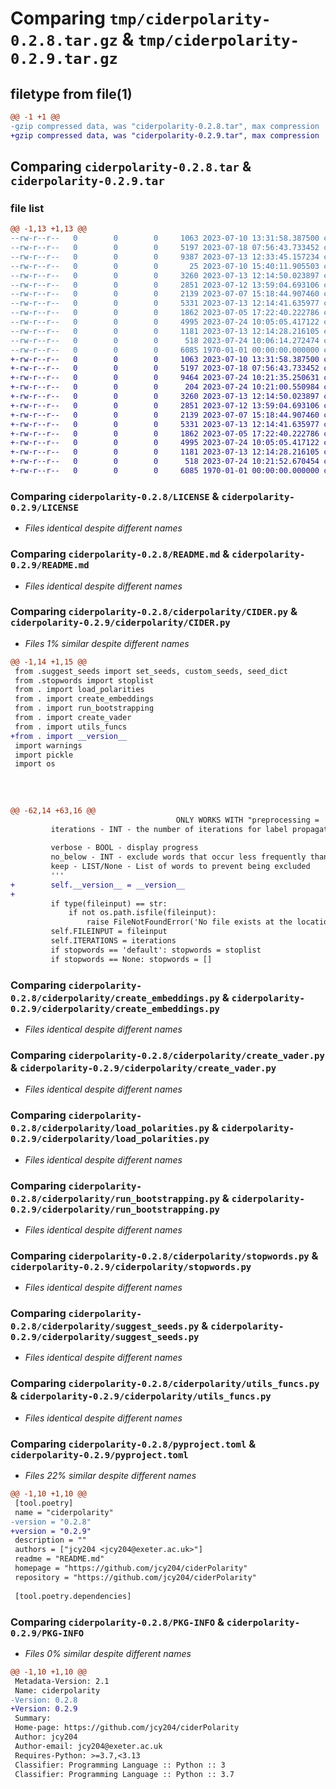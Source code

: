 # Comparing `tmp/ciderpolarity-0.2.8.tar.gz` & `tmp/ciderpolarity-0.2.9.tar.gz`

## filetype from file(1)

```diff
@@ -1 +1 @@
-gzip compressed data, was "ciderpolarity-0.2.8.tar", max compression
+gzip compressed data, was "ciderpolarity-0.2.9.tar", max compression
```

## Comparing `ciderpolarity-0.2.8.tar` & `ciderpolarity-0.2.9.tar`

### file list

```diff
@@ -1,13 +1,13 @@
--rw-r--r--   0        0        0     1063 2023-07-10 13:31:58.387500 ciderpolarity-0.2.8/LICENSE
--rw-r--r--   0        0        0     5197 2023-07-18 07:56:43.733452 ciderpolarity-0.2.8/README.md
--rw-r--r--   0        0        0     9387 2023-07-13 12:33:45.157234 ciderpolarity-0.2.8/ciderpolarity/CIDER.py
--rw-r--r--   0        0        0       25 2023-07-10 15:40:11.905503 ciderpolarity-0.2.8/ciderpolarity/__init__.py
--rw-r--r--   0        0        0     3260 2023-07-13 12:14:50.023897 ciderpolarity-0.2.8/ciderpolarity/create_embeddings.py
--rw-r--r--   0        0        0     2851 2023-07-12 13:59:04.693106 ciderpolarity-0.2.8/ciderpolarity/create_vader.py
--rw-r--r--   0        0        0     2139 2023-07-07 15:18:44.907460 ciderpolarity-0.2.8/ciderpolarity/load_polarities.py
--rw-r--r--   0        0        0     5331 2023-07-13 12:14:41.635977 ciderpolarity-0.2.8/ciderpolarity/run_bootstrapping.py
--rw-r--r--   0        0        0     1862 2023-07-05 17:22:40.222786 ciderpolarity-0.2.8/ciderpolarity/stopwords.py
--rw-r--r--   0        0        0     4995 2023-07-24 10:05:05.417122 ciderpolarity-0.2.8/ciderpolarity/suggest_seeds.py
--rw-r--r--   0        0        0     1181 2023-07-13 12:14:28.216105 ciderpolarity-0.2.8/ciderpolarity/utils_funcs.py
--rw-r--r--   0        0        0      518 2023-07-24 10:06:14.272474 ciderpolarity-0.2.8/pyproject.toml
--rw-r--r--   0        0        0     6085 1970-01-01 00:00:00.000000 ciderpolarity-0.2.8/PKG-INFO
+-rw-r--r--   0        0        0     1063 2023-07-10 13:31:58.387500 ciderpolarity-0.2.9/LICENSE
+-rw-r--r--   0        0        0     5197 2023-07-18 07:56:43.733452 ciderpolarity-0.2.9/README.md
+-rw-r--r--   0        0        0     9464 2023-07-24 10:21:35.250631 ciderpolarity-0.2.9/ciderpolarity/CIDER.py
+-rw-r--r--   0        0        0      204 2023-07-24 10:21:00.550984 ciderpolarity-0.2.9/ciderpolarity/__init__.py
+-rw-r--r--   0        0        0     3260 2023-07-13 12:14:50.023897 ciderpolarity-0.2.9/ciderpolarity/create_embeddings.py
+-rw-r--r--   0        0        0     2851 2023-07-12 13:59:04.693106 ciderpolarity-0.2.9/ciderpolarity/create_vader.py
+-rw-r--r--   0        0        0     2139 2023-07-07 15:18:44.907460 ciderpolarity-0.2.9/ciderpolarity/load_polarities.py
+-rw-r--r--   0        0        0     5331 2023-07-13 12:14:41.635977 ciderpolarity-0.2.9/ciderpolarity/run_bootstrapping.py
+-rw-r--r--   0        0        0     1862 2023-07-05 17:22:40.222786 ciderpolarity-0.2.9/ciderpolarity/stopwords.py
+-rw-r--r--   0        0        0     4995 2023-07-24 10:05:05.417122 ciderpolarity-0.2.9/ciderpolarity/suggest_seeds.py
+-rw-r--r--   0        0        0     1181 2023-07-13 12:14:28.216105 ciderpolarity-0.2.9/ciderpolarity/utils_funcs.py
+-rw-r--r--   0        0        0      518 2023-07-24 10:21:52.670454 ciderpolarity-0.2.9/pyproject.toml
+-rw-r--r--   0        0        0     6085 1970-01-01 00:00:00.000000 ciderpolarity-0.2.9/PKG-INFO
```

### Comparing `ciderpolarity-0.2.8/LICENSE` & `ciderpolarity-0.2.9/LICENSE`

 * *Files identical despite different names*

### Comparing `ciderpolarity-0.2.8/README.md` & `ciderpolarity-0.2.9/README.md`

 * *Files identical despite different names*

### Comparing `ciderpolarity-0.2.8/ciderpolarity/CIDER.py` & `ciderpolarity-0.2.9/ciderpolarity/CIDER.py`

 * *Files 1% similar despite different names*

```diff
@@ -1,14 +1,15 @@
 from .suggest_seeds import set_seeds, custom_seeds, seed_dict
 from .stopwords import stoplist
 from . import load_polarities
 from . import create_embeddings
 from . import run_bootstrapping
 from . import create_vader
 from . import utils_funcs
+from . import __version__
 import warnings
 import pickle
 import os
 
 
 
 
@@ -62,14 +63,16 @@
                                     ONLY WORKS WITH "preprocessing = 'default'"
         iterations - INT - the number of iterations for label propagation 
 
         verbose - BOOL - display progress
         no_below - INT - exclude words that occur less frequently than this
         keep - LIST/None - List of words to prevent being excluded
         '''
+        self.__version__ = __version__
+        
         if type(fileinput) == str:
             if not os.path.isfile(fileinput):
                 raise FileNotFoundError('No file exists at the location specified')
         self.FILEINPUT = fileinput
         self.ITERATIONS = iterations
         if stopwords == 'default': stopwords = stoplist
         if stopwords == None: stopwords = []
```

### Comparing `ciderpolarity-0.2.8/ciderpolarity/create_embeddings.py` & `ciderpolarity-0.2.9/ciderpolarity/create_embeddings.py`

 * *Files identical despite different names*

### Comparing `ciderpolarity-0.2.8/ciderpolarity/create_vader.py` & `ciderpolarity-0.2.9/ciderpolarity/create_vader.py`

 * *Files identical despite different names*

### Comparing `ciderpolarity-0.2.8/ciderpolarity/load_polarities.py` & `ciderpolarity-0.2.9/ciderpolarity/load_polarities.py`

 * *Files identical despite different names*

### Comparing `ciderpolarity-0.2.8/ciderpolarity/run_bootstrapping.py` & `ciderpolarity-0.2.9/ciderpolarity/run_bootstrapping.py`

 * *Files identical despite different names*

### Comparing `ciderpolarity-0.2.8/ciderpolarity/stopwords.py` & `ciderpolarity-0.2.9/ciderpolarity/stopwords.py`

 * *Files identical despite different names*

### Comparing `ciderpolarity-0.2.8/ciderpolarity/suggest_seeds.py` & `ciderpolarity-0.2.9/ciderpolarity/suggest_seeds.py`

 * *Files identical despite different names*

### Comparing `ciderpolarity-0.2.8/ciderpolarity/utils_funcs.py` & `ciderpolarity-0.2.9/ciderpolarity/utils_funcs.py`

 * *Files identical despite different names*

### Comparing `ciderpolarity-0.2.8/pyproject.toml` & `ciderpolarity-0.2.9/pyproject.toml`

 * *Files 22% similar despite different names*

```diff
@@ -1,10 +1,10 @@
 [tool.poetry]
 name = "ciderpolarity"
-version = "0.2.8"
+version = "0.2.9"
 description = ""
 authors = ["jcy204 <jcy204@exeter.ac.uk>"]
 readme = "README.md"
 homepage = "https://github.com/jcy204/ciderPolarity"
 repository = "https://github.com/jcy204/ciderPolarity"
 
 [tool.poetry.dependencies]
```

### Comparing `ciderpolarity-0.2.8/PKG-INFO` & `ciderpolarity-0.2.9/PKG-INFO`

 * *Files 0% similar despite different names*

```diff
@@ -1,10 +1,10 @@
 Metadata-Version: 2.1
 Name: ciderpolarity
-Version: 0.2.8
+Version: 0.2.9
 Summary: 
 Home-page: https://github.com/jcy204/ciderPolarity
 Author: jcy204
 Author-email: jcy204@exeter.ac.uk
 Requires-Python: >=3.7,<3.13
 Classifier: Programming Language :: Python :: 3
 Classifier: Programming Language :: Python :: 3.7
```

